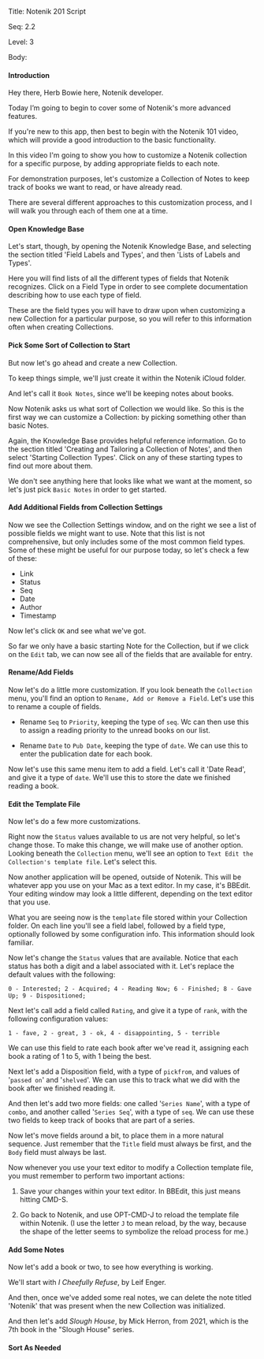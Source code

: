 Title:  Notenik 201 Script

Seq:    2.2

Level:  3

Body:

#### Introduction

Hey there, Herb Bowie here, Notenik developer.

Today I’m going to begin to cover some of Notenik's more advanced features. 

If you're new to this app, then best to begin with the Notenik 101 video, which will provide a good introduction to the basic functionality. 

In this video I'm going to show you how to customize a Notenik collection for a specific purpose, by adding appropriate fields to each note. 

For demonstration purposes, let's customize a Collection of Notes to keep track of books we want to read, or have already read. 

There are several different approaches to this customization process, and I will walk you through each of them one at a time. 

#### Open Knowledge Base

Let's start, though, by opening the Notenik Knowledge Base, and selecting the section titled 'Field Labels and Types', and then 'Lists of Labels and Types'. 

Here you will find lists of all the different types of fields that Notenik recognizes. Click on a Field Type in order to see complete documentation describing how to use each type of field. 

These are the field types you will have to draw upon when customizing a new Collection for a particular purpose, so you will refer to this information often when creating Collections. 

#### Pick Some Sort of Collection to Start 

But now let's go ahead and create a new Collection. 

To keep things simple, we'll just create it within the Notenik iCloud folder. 

And let's call it `Book Notes`, since we'll be keeping notes about books. 

Now Notenik asks us what sort of Collection we would like. So this is the first way we can customize a Collection: by picking something other than basic Notes. 

Again, the Knowledge Base provides helpful reference information. Go to the section titled 'Creating and Tailoring a Collection of Notes', and then select 'Starting Collection Types'. Click on any of these starting types to find out more about them.

We don't see anything here that looks like what we want at the moment, so let's just pick `Basic Notes` in order to get started. 

#### Add Additional Fields from Collection Settings

Now we see the Collection Settings window, and on the right we see a list of possible fields we might want to use. Note that this list is not comprehensive, but only includes some of the most common field types. Some of these might be useful for our purpose today, so let's check a few of these:

+ Link
+ Status
+ Seq
+ Date
+ Author
+ Timestamp

Now let's click `OK` and see what we've got. 

So far we only have a basic starting Note for the Collection, but if we click on the `Edit` tab, we can now see all of the fields that are available for entry. 

#### Rename/Add Fields

Now let's do a little more customization. If you look beneath the `Collection` menu, you'll find an option to `Rename, Add or Remove a Field`. Let's use this to rename a couple of fields. 

+ Rename `Seq` to `Priority`, keeping the type of `seq`. Wc can then use this to assign a reading priority to the unread books on our list. 

+ Rename `Date` to `Pub Date`, keeping the type of `date`. We can use this to enter the publication date for each book. 

Now let's use this same menu item to add a field. Let's call it 'Date Read', and give it a type of `date`. We'll use this to store the date we finished reading a book. 

#### Edit the Template File

Now let's do a few more customizations. 

Right now the `Status` values available to us are not very helpful, so let's change those. To make this change, we will make use of another option. Looking beneath the `Collection` menu, we'll see an option to `Text Edit the Collection's template file`. Let's select this. 

Now another application will be opened, outside of Notenik. This will be whatever app you use on your Mac as a text editor. In my case, it's BBEdit. Your editing window may look a little different, depending on the text editor that you use. 

What you are seeing now is the `template` file stored within your Collection folder. On each line you'll see a field label, followed by a field type, optionally followed by some configuration info. This information should look familiar. 

Now let's change the `Status` values that are available. Notice that each status has both a digit and a label associated with it. Let's replace the default values with the following:

```
0 - Interested; 2 - Acquired; 4 - Reading Now; 6 - Finished; 8 - Gave Up; 9 - Dispositioned; 
```

Next let's call add a field called `Rating`, and give it a type of `rank`, with the following configuration values:

```
1 - fave, 2 - great, 3 - ok, 4 - disappointing, 5 - terrible
```

 We can use this field to rate each book after we've read it, assigning each book a rating of 1 to 5, with 1 being the best.

Next let's add a Disposition field, with a type of `pickfrom`, and values of '`passed on`' and '`shelved`'. We can use this to track what we did with the book after we finished reading it. 

And then let's add two more fields: one called '`Series Name`', with a type of `combo`, and another called '`Series Seq`', with a type of `seq`. We can use these two fields to keep track of books that are part of a series. 

Now let's move fields around a bit, to place them in a more natural sequence. Just remember that the `Title` field must always be first, and the `Body` field must always be last. 

Now whenever you use your text editor to modify a Collection template file, you must remember to perform two important actions:

1. Save your changes within your text editor. In BBEdit, this just means hitting CMD-S. 

2. Go back to Notenik, and use OPT-CMD-J to reload the template file within Notenik. (I use the letter `J` to mean reload, by the way, because the shape of the letter seems to symbolize the reload process for me.)

#### Add Some Notes

Now let's add a book or two, to see how everything is working. 

We'll start with *I Cheefully Refuse*, by Leif Enger. 

And then, once we've added some real notes, we can delete the note titled 'Notenik' that was present when the new Collection was initialized. 

And then let's add *Slough House*, by Mick Herron, from 2021, which is the 7th book in the "Slough House" series. 
 
#### Sort As Needed
